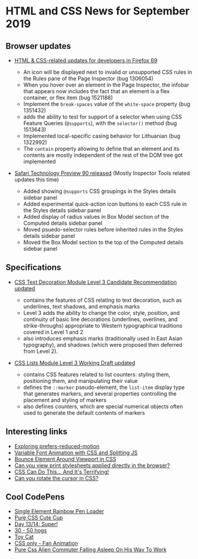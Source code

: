 # HTML and CSS News for September 2019

## Browser updates

- [HTML & CSS-related updates for developers in Firefox 69](https://developer.mozilla.org/en-US/docs/Mozilla/Firefox/Releases/69)
    + An icon will be displayed next to invalid or unsupported CSS rules in the Rules pane of the Page Inspector (bug 1306054)
    + When you hover over an element in the Page Inspector, the infobar that appears now includes the fact that an element is a flex container, or flex item (bug 1521188)
    + Implement the `break-spaces` value of the `white-space` property (bug 1351432)
    + adds the ability to test for support of a selector when using CSS Feature Queries (`@supports`), with the `selector()` method (bug 1513643)
    + Implemented local-specific casing behavior for Lithuanian (bug 1322992)
    + The `contain` property allowing to define that an element and its contents are mostly independent of the rest of the DOM tree got implemented

- [Safari Technology Preview 90 released](https://developer.apple.com/safari/technology-preview/release-notes/) (Mostly Inspector Tools related updates this time)
    + Added showing `@supports` CSS groupings in the Styles details sidebar panel
    + Added experimental quick-action icon buttons to each CSS rule in the Styles details sidebar panel
    + Added display of radius values in Box Model section of the Computed details sidebar panel
    + Moved psuedo-selector rules before inherited rules in the Styles details sidebar panel
    + Moved the Box Model section to the top of the Computed details sidebar panel

## Specifications

- [CSS Text Decoration Module Level 3 Candidate Recommendation updated](https://www.w3.org/TR/css-text-decor-3/)
    + contains the features of CSS relating to text decoration, such as underlines, text shadows, and emphasis marks
    + Level 3 adds the ability to change the color, style, position, and continuity of basic line decorations (underlines, overlines, and strike-throughs) appropriate to Western typographical traditions covered in Level 1 and 2
    +   also introduces emphasis marks (traditionally used in East Asian typography), and shadows (which were proposed then deferred from Level 2).

- [CSS Lists Module Level 3 Working Draft updated](https://www.w3.org/TR/css-lists-3/)
    + contains CSS features related to list counters: styling them, positioning them, and manipulating their value
    + defines the `::marker` pseudo-element, the `list-item` display type that generates markers, and several properties controlling the placement and styling of markers
    + also defines counters, which are special numerical objects often used to generate the default contents of markers

## Interesting links

- [Exploring prefers-reduced-motion](https://www.phpied.com/exploring-prefers-reduced-motion/)
- [Variable Font Animation with CSS and Splitting JS](https://css-irl.info/variable-font-animation-with-css-and-splitting-js/)
- [Bounce Element Around Viewport in CSS](https://css-tricks.com/bounce-element-around-viewport-in-css/)
- [Can you view print stylesheets applied directly in the browser?](https://css-tricks.com/can-you-view-print-stylesheets-applied-directly-in-the-browser/)
- [CSS Can Do This... And It's Terrifying!](https://www.aaron-powell.com/posts/2019-08-14-css-can-do-this-and-its-terrifying/)
- [Can you rotate the cursor in CSS?](https://css-tricks.com/can-you-rotate-the-cursor-in-css/)

## Cool CodePens

- [Single Element Rainbow Pen Loader](https://codepen.io/dariocorsi/pen/XvjrEN)
- [Pure CSS Cute Cup](https://codepen.io/keirafoxy/pen/JgdBVW)
- [Day 13/14: Super!](https://codepen.io/dustybutton/pen/ydZdvr)
- [30 - 50 hogs](https://codepen.io/cassie-codes/pen/MNrPza)
- [Toy Cat](https://codepen.io/thewizardjs/pen/VoMMex)
- [CSS only - Fan Animation](https://codepen.io/mrlaseptima/pen/vYBGebX)
- [Pure Css Alien Commuter Falling Asleep On His Way To Work](https://codepen.io/perbyhring/full/jpQwav)